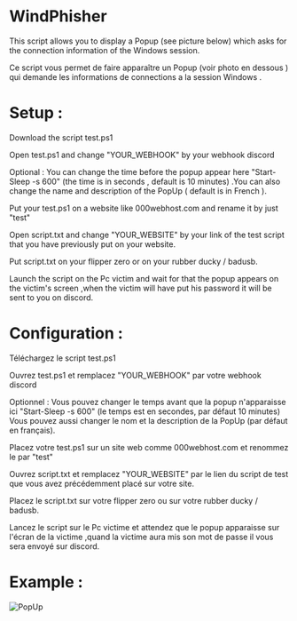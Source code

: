 # WindPhisher

This script allows you to display a Popup (see picture below) which asks for the connection information of the Windows session.

Ce script vous permet de faire apparaître un Popup (voir photo en dessous ) qui demande les informations de connections a la session Windows .


# Setup : 

Download the script test.ps1

Open test.ps1 and change "YOUR_WEBHOOK" by your webhook discord

Optional : You can change the time before the popup appear here "Start-Sleep -s 600" (the time is in seconds , default is 10 minutes) .You can also change the name and description of the PopUp ( default is in French ).

Put your test.ps1 on a website like 000webhost.com and rename it by just "test"

Open script.txt and change "YOUR_WEBSITE" by your link of the test script that you have previously put on your website.

Put script.txt on your flipper zero or on your rubber ducky / badusb.

Launch the script on the Pc victim and wait for that the popup appears on the victim's screen ,when the victim will have put his password it will be sent to you on discord.


# Configuration :

Téléchargez le script test.ps1

Ouvrez test.ps1 et remplacez "YOUR_WEBHOOK" par votre webhook discord

Optionnel : Vous pouvez changer le temps avant que la popup n'apparaisse ici "Start-Sleep -s 600" (le temps est en secondes, par défaut 10 minutes) Vous pouvez aussi changer le nom et la description de la PopUp (par défaut en français).

Placez votre test.ps1 sur un site web comme 000webhost.com et renommez le par "test"

Ouvrez script.txt et remplacez "YOUR_WEBSITE" par le lien du script de test que vous avez précédemment placé sur votre site.

Placez le script.txt sur votre flipper zero ou sur votre rubber ducky / badusb.

Lancez le script sur le Pc victime et attendez que le popup apparaisse sur l'écran de la victime ,quand la victime aura mis son mot de passe il vous sera envoyé sur discord.


# Example :

![PopUp](https://user-images.githubusercontent.com/124714582/224548985-7bf9c75e-c7b4-4574-811d-da5b661186e9.png)
